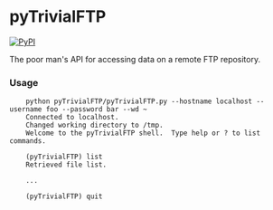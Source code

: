 # pyTrivialFTP

[![PyPI](https://img.shields.io/pypi/v/pyTrivialFTP.svg)](https://pypi.python.org/pypi/pyTrivialFTP)

The poor man's API for accessing data on a remote FTP repository.

### Usage

        python pyTrivialFTP/pyTrivialFTP.py --hostname localhost --username foo --password bar --wd ~
        Connected to localhost.
        Changed working directory to /tmp.
        Welcome to the pyTrivialFTP shell.  Type help or ? to list commands.

        (pyTrivialFTP) list
        Retrieved file list.

        ...

        (pyTrivialFTP) quit
